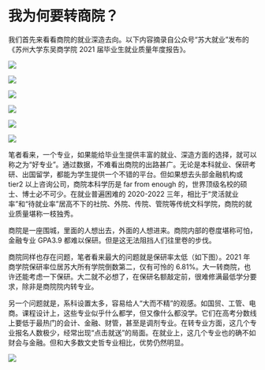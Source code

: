 # 我为何要转商院？

我们首先来看看商院的就业深造去向。以下内容摘录自公众号“苏大就业”发布的《苏州大学东吴商学院 2021 届毕业生就业质量年度报告》。

![](https://s3.bmp.ovh/imgs/2022/06/16/85a5f2bf34802dbd.png)

![](https://s3.bmp.ovh/imgs/2022/06/16/5ea54d0d99115731.png)

![](https://s3.bmp.ovh/imgs/2022/06/16/87b4351e9263d3c9.png)

![](https://s3.bmp.ovh/imgs/2022/06/16/5305244e57bc3704.png)

![](https://s3.bmp.ovh/imgs/2022/06/16/4f7ecaf9fb10d0ac.png)

![](https://s3.bmp.ovh/imgs/2022/06/16/9cc219a1916f8ad8.png)

笔者看来，一个专业，如果能给毕业生提供丰富的就业、深造方面的选择，就可以称之为“好专业”。通过数据，不难看出商院的出路甚广。无论是本科就业、保研考研、出国留学，都能为学生提供一个不错的平台。但如果想去头部金融机构或 tier2 以上咨询公司，商院本科学历是 far from enough 的，世界顶级名校的硕士、博士必不可少。在就业普遍困难的 2020-2022 三年，相比于“灵活就业率”和“待就业率”居高不下的社院、外院、传院、管院等传统文科学院，商院的就业质量堪称一枝独秀。

商院是一座围城，里面的人想出去，外面的人想进来。商院内部的卷度堪称可怕，金融专业 GPA3.9 都难以保研。但是这无法阻挡人们往里卷的步伐。

商院同样也存在问题，笔者看来最大的问题就是保研率太低（如下图）。2021 年商学院保研率位居苏大所有学院倒数第二，仅有可怜的 6.81%。大一转商院，也许还能考虑一下保研。大二就不必想了，在保研名额敲定前，很难修满最低学分要求，除非是商院院内转专业。

另一个问题就是，系科设置太多，容易给人“大而不精”的观感。如国贸、工管、电商。课程设计上，这些专业似乎什么都学，但又像什么都没学。它们在高考分数线上要低于最热门的会计、金融、财管，甚至是调剂专业。在转专业方面，这几个专业报名人数极少，经常出现“点击就送”的局面。在就业上，这几个专业也的确不如财会与金融。但和大多数文史哲专业相比，优势仍然明显。

![](https://s3.bmp.ovh/imgs/2022/06/16/3ff60a189645f599.png)

